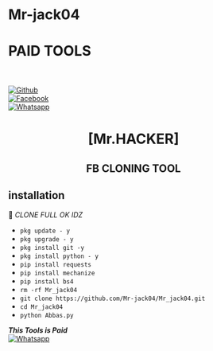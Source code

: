 # Mr-jack04 
# PAID TOOLS
<b></b> </br> <br>[![Github](https://img.shields.io/badge/Github-Jack04-dimgray?style=flat-square&logo=github)](https://github.com/Mr-jack04)<br> [![Facebook](https://img.shields.io/badge/Facebook-Jack04-blue?style=flat-square&logo=facebook)](https://www.facebook.com/profile.php?id=100084846651448)<br> [![Whatsapp](https://img.shields.io/badge/Whatsapp-Mr_jack04-deepgreen?style=flat-square&logo=whatsapp)](https://wa.me/+923155334785)



<h1 align="center"> [Mr.HACKER]</h1>

<h2 align="center">  FB CLONING TOOL </h2>


## <b>installation</b>

🔰 _CLONE FULL OK IDZ_


- `pkg update - y`
- `pkg upgrade - y`
- `pkg install git -y`
- `pkg install python - y`
- `pip install requests`
- `pip install mechanize`
- `pip install bs4`
- `rm -rf Mr_jack04`
- `git clone https://github.com/Mr-jack04/Mr_jack04.git`
- `cd Mr_jack04`
- `python Abbas.py`



 ___This Tools is Paid___</br>
 [![Whatsapp](https://img.shields.io/badge/Whatsapp-Mr-jack04-deepgreen?style=flat-square&logo=whatsapp)](https://wa.me/+923155334785)
